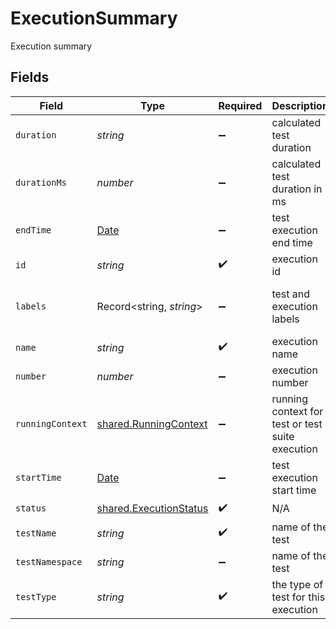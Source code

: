 # ExecutionSummary

Execution summary


## Fields

| Field                                                                                         | Type                                                                                          | Required                                                                                      | Description                                                                                   | Example                                                                                       |
| --------------------------------------------------------------------------------------------- | --------------------------------------------------------------------------------------------- | --------------------------------------------------------------------------------------------- | --------------------------------------------------------------------------------------------- | --------------------------------------------------------------------------------------------- |
| `duration`                                                                                    | *string*                                                                                      | :heavy_minus_sign:                                                                            | calculated test duration                                                                      | 00:00:13                                                                                      |
| `durationMs`                                                                                  | *number*                                                                                      | :heavy_minus_sign:                                                                            | calculated test duration in ms                                                                | 10000                                                                                         |
| `endTime`                                                                                     | [Date](https://developer.mozilla.org/en-US/docs/Web/JavaScript/Reference/Global_Objects/Date) | :heavy_minus_sign:                                                                            | test execution end time                                                                       |                                                                                               |
| `id`                                                                                          | *string*                                                                                      | :heavy_check_mark:                                                                            | execution id                                                                                  | 62f395e004109209b50edfc4                                                                      |
| `labels`                                                                                      | Record<string, *string*>                                                                      | :heavy_minus_sign:                                                                            | test and execution labels                                                                     | {<br/>"env": "prod",<br/>"app": "backend"<br/>}                                               |
| `name`                                                                                        | *string*                                                                                      | :heavy_check_mark:                                                                            | execution name                                                                                | test-suite1-test1                                                                             |
| `number`                                                                                      | *number*                                                                                      | :heavy_minus_sign:                                                                            | execution number                                                                              | 1                                                                                             |
| `runningContext`                                                                              | [shared.RunningContext](../../../sdk/models/shared/runningcontext.md)                         | :heavy_minus_sign:                                                                            | running context for test or test suite execution                                              |                                                                                               |
| `startTime`                                                                                   | [Date](https://developer.mozilla.org/en-US/docs/Web/JavaScript/Reference/Global_Objects/Date) | :heavy_minus_sign:                                                                            | test execution start time                                                                     |                                                                                               |
| `status`                                                                                      | [shared.ExecutionStatus](../../../sdk/models/shared/executionstatus.md)                       | :heavy_check_mark:                                                                            | N/A                                                                                           |                                                                                               |
| `testName`                                                                                    | *string*                                                                                      | :heavy_check_mark:                                                                            | name of the test                                                                              | test1                                                                                         |
| `testNamespace`                                                                               | *string*                                                                                      | :heavy_minus_sign:                                                                            | name of the test                                                                              | testkube                                                                                      |
| `testType`                                                                                    | *string*                                                                                      | :heavy_check_mark:                                                                            | the type of test for this execution                                                           | postman/collection                                                                            |